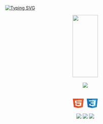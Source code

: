[![Typing SVG](https://readme-typing-svg.herokuapp.com/?color=50a8e3&size=35&center=true&vCenter=true&width=1000&lines=Hello,+My+name+is+Felipe+Cavalieri;I'm+21+years+old;I'm+from+Brazil;+:%29)](https://git.io/typing-svg)


<div align="center">
    <img width="40%" height="195" src="https://github-readme-stats.vercel.app/api/top-langs/?username=fecavalieridesign&layout=compact&hide_border=true&title_color=ff91a4&text_color=ff91a4&bg_color=0d1117" />
</div>

<p align="center">
  <img src="https://github-profile-trophy.vercel.app/?username=fecavalieridesign&theme=dracula&row=2&no-bg=true&column=3&margin-w=15&margin-h=15" />
</p>

<div style="display: inline_block" align="center"><br>
  <img align="center" alt="Rafa-HTML" height="30" width="40" src="https://raw.githubusercontent.com/devicons/devicon/master/icons/html5/html5-original.svg">
  <img align="center" alt="Rafa-CSS" height="30" width="40" src="https://raw.githubusercontent.com/devicons/devicon/master/icons/css3/css3-original.svg">
</div>

<div style="display: inline_block" align="center"><br>
  <a href="https://instagram.com/cavalieri_design" target="_blank"><img src="https://img.shields.io/badge/-Instagram-%23E4405F?style=for-the-badge&logo=instagram&logoColor=white" target="_blank"></a>
  <a href = "mailto:felipecavalieridesign@gmail.com"><img src="https://img.shields.io/badge/-Gmail-%23333?style=for-the-badge&logo=gmail&logoColor=white" target="_blank"></a>
  <a href="https://www.linkedin.com/in/felipe-cavalieri-241092251/" target="_blank"><img src="https://img.shields.io/badge/-LinkedIn-%230077B5?style=for-the-badge&logo=linkedin&logoColor=white" target="_blank"></a> 
</div>
  
